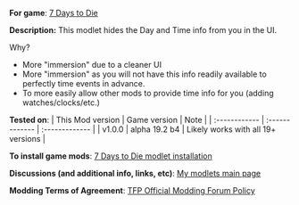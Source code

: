 **For game**: [7 Days to Die](https://7daystodie.com)

**Description:**
This modlet hides the Day and Time info from you in the UI.

Why?
- More "immersion" due to a cleaner UI
- More "immersion" as you will not have this info readily available to perfectly time events in advance.
- To more easily allow other mods to provide time info for you (adding watches/clocks/etc.)

**Tested on**:
| This Mod version | Game version | Note |
| :------------ | :------------- | :------------- |
| v1.0.0 | alpha 19.2 b4 | Likely works with all 19+ versions |


**To install game mods**: [7 Days to Die modlet installation](https://gist.github.com/doughphunghus/a1907c5f63b5fe79bd823965328f25bf)

**Discussions (and additional info, links, etc)**: [My modlets main page](https://community.7daystodie.com/topic/17197-doughs-modlets)

**Modding Terms of Agreement**: [TFP Official Modding Forum Policy ](https://community.7daystodie.com/topic/4189-tfp-official-modding-forum-policy/)
